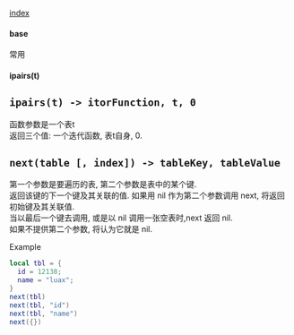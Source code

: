 
<a id = "help" href = "help/lib.md">index</a>  

#### base
常用
#### ipairs(t)

## `ipairs(t) -> itorFunction, t, 0`  
函数参数是一个表t  
返回三个值: 一个迭代函数, 表t自身, 0.



## `next(table [, index]) -> tableKey, tableValue`  
第一个参数是要遍历的表, 第二个参数是表中的某个键.  
返回该键的下一个键及其关联的值. 
如果用 nil 作为第二个参数调用 next, 将返回初始键及其关联值.  
当以最后一个键去调用, 或是以 nil 调用一张空表时,next 返回 nil.  
如果不提供第二个参数, 将认为它就是 nil.

Example
```lua
local tbl = {
  id = 12138;
  name = "luax";
}
next(tbl)
next(tbl, "id")
next(tbl, "name")
next({})
```
